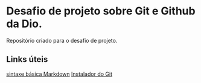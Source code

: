 # Desafio de projeto sobre Git e Github da Dio.
Repositório criado para o desafio de projeto.
## Links úteis
[sintaxe básica Markdown](https://www.markdownguide.org/basic-syntax/)
[Instalador do Git](https://git-scm.com/)

